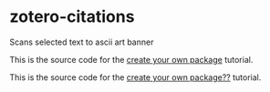 zotero-citations
=========

Scans selected text to ascii art banner

This is the source code for the [create your own package](https://atom.io/docs/latest/your-first-package) tutorial.

This is the source code for the [create your own package??](@heyns2014) tutorial.
